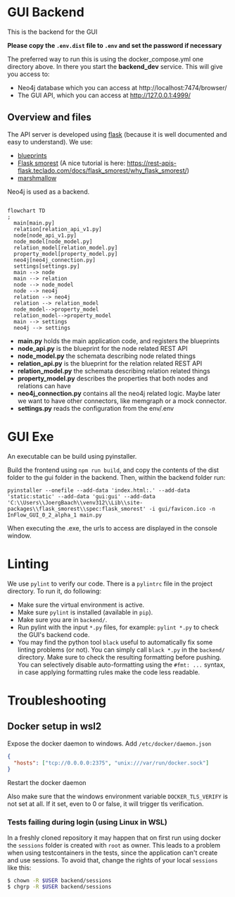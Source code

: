 # GUI Backend

This is the backend for the GUI

**Please copy the `.env.dist` file to `.env` and set the password if necessary**

The preferred way to run this is using the docker_compose.yml one directory above. In there you
start the **backend_dev** service. This will give you access to:

- Neo4j database which you can access at http://localhost:7474/browser/
- The GUI API, which you can access at http://127.0.0.1:4999/

## Overview and files

The API server is developed using [flask](https://flask.palletsprojects.com/) (because it is well
documented and easy to understand). We use:

- [blueprints](https://flask.palletsprojects.com/en/3.0.x/tutorial/views/)
- [Flask smorest](https://flask-smorest.readthedocs.io/en/latest/)  (A nice tutorial is
  here: https://rest-apis-flask.teclado.com/docs/flask_smorest/why_flask_smorest/)
- [marshmallow](https://marshmallow.readthedocs.io/en/stable/)

Neo4j is used as a backend.


```mermaid

flowchart TD
;
  main[main.py]
  relation[relation_api_v1.py]
  node[node_api_v1.py]
  node_model[node_model.py]
  relation_model[relation_model.py]
  property_model[property_model.py]
  neo4j[neo4j_connection.py]
  settings[settings.py]
  main --> node
  main --> relation
  node --> node_model
  node --> neo4j
  relation --> neo4j
  relation --> relation_model
  node_model-->property_model
  relation_model-->property_model
  main --> settings
  neo4j --> settings

```

- **main.py** holds the main application code, and registers the blueprints
- **node_api.py** is the blueprint for the node related REST API
- **node_model.py** the schemata describing node related things
- **relation_api.py** is the blueprint for the relation related REST API
- **relation_model.py** the schemata describing relation related things
- **property_model.py** describes the properties that both nodes and relations can have
- **neo4j_connection.py** contains all the neo4j related logic. Maybe later we want to have other connectors, like memgraph or a mock connector.
- **settings.py** reads the configuration from the env/.env


# GUI Exe

An executable can be build using pyinstaller. 

Build the frontend using `npm run build`, and copy the contents of the dist folder to the gui 
folder in the backend. Then, within the backend folder run:

`pyinstaller --onefile --add-data 'index.html:.' --add-data 'static:static' --add-data 'gui:gui' --add-data 'C:\\Users\\JoergBaach\\venv312\\Lib\\site-packages\\flask_smorest\\spec:flask_smorest' -i gui/favicon.ico -n InFlow_GUI_0_2_alpha_1 main.py
`

When executing the .exe, the urls to access are displayed in the console window.

# Linting

We use `pylint` to verify our code. There is a `pylintrc` file in the project directory.
To run it, do following:

- Make sure the virtual environment is active.
- Make sure `pylint` is installed (available in `pip`).
- Make sure you are in `backend/`.
- Run pylint with the input `*.py` files, for example: `pylint *.py` to check
  the GUI's backend code.
- You may find the python tool `black` useful to automatically fix some linting
  problems (or not). You can simply call `black *.py` in the `backend/` directory.
  Make sure to check the resulting formatting before pushing. You can selectively
  disable  auto-formatting using the `#fmt: ...` syntax, in case applying formatting
  rules make the code less readable.

# Troubleshooting 

## Docker setup in wsl2

Expose the docker daemon to windows. Add `/etc/docker/daemon.json`

```json
{
  "hosts": ["tcp://0.0.0.0:2375", "unix:///var/run/docker.sock"]
}


```

Restart the docker daemon

Also make sure that the windows environment variable `DOCKER_TLS_VERIFY` is not set at all. If 
it set, even to 0 or false, it will trigger tls verification.


### Tests failing during login (using Linux in WSL)

In a freshly cloned repository it may happen that on first run using docker the
`sessions` folder is created with `root` as owner. This leads to a problem when
using testcontainers in the tests, since the application can't create and use
sessions.
To avoid that, change the rights of your local `sessions` like this:

```bash
$ chown -R $USER backend/sessions
$ chgrp -R $USER backend/sessions
```
